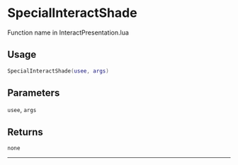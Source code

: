 # SpecialInteractShade
Function name in InteractPresentation.lua
## Usage
```lua
SpecialInteractShade(usee, args)
```
## Parameters
`usee`, `args`
## Returns
`none`

---